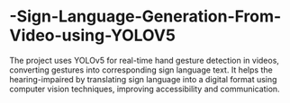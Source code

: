 # -Sign-Language-Generation-From-Video-using-YOLOV5
The project uses YOLOv5 for real-time hand gesture detection in videos, converting gestures into corresponding sign language text. It helps the hearing-impaired by translating sign language into a digital format using computer vision techniques, improving accessibility and communication.
